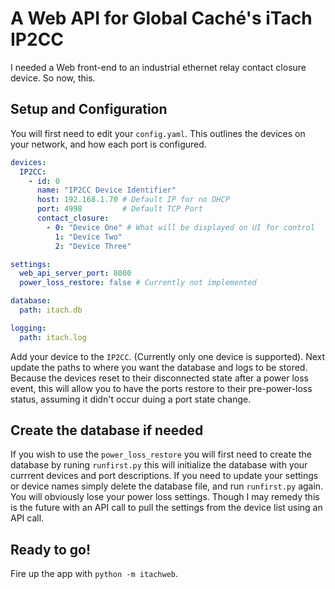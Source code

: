 # A Web API for Global Caché's iTach IP2CC

I needed a Web front-end to an industrial ethernet relay contact closure device. So now, this.

## Setup and Configuration

You will first need to edit your `config.yaml`. This outlines the devices on your network, and how
each port is configured.

```yml
devices:
  IP2CC:
    - id: 0
      name: "IP2CC Device Identifier"
      host: 192.168.1.70 # Default IP for no DHCP
      port: 4998         # Default TCP Port
      contact_closure:
        - 0: "Device One" # What will be displayed on UI for control
          1: "Device Two"
          2: "Device Three"

settings:
  web_api_server_port: 8000
  power_loss_restore: false # Currently not implemented

database:
  path: itach.db

logging:
  path: itach.log
```

Add your device to the `IP2CC`. (Currently only one device is supported). Next update the paths
to where you want the database and logs to be stored. Because the devices reset to their disconnected
state after a power loss event, this will allow you to have the ports restore to their pre-power-loss
status, assuming it didn't occur duing a port state change.

## Create the database if needed

If you wish to use the `power_loss_restore` you will first need to create the database by runing `runfirst.py`
this will initialize the database with your currrent devices and port descriptions. If you need to update your
settings or device names simply delete the database file, and run `runfirst.py` again. You will obviously lose
your power loss settings. Though I may remedy this is the future with an API call to pull the settings from
the device list using an API call.

## Ready to go!

Fire up the app with `python -m itachweb`.
